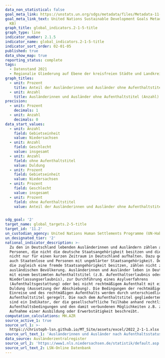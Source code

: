 ```yaml
---
data_non_statistical: false
goal_meta_link: https://unstats.un.org/sdgs/metadata/files/Metadata-11-01-01.pdf
goal_meta_link_text: United Nations Sustainable Development Goals Metadata (PDF 93.1
  KB)
graph_title: global_indicators.2-1-5-title
graph_type: line
indicator_number: 2.1.5
indicator_name: global_indicators.2-1-5-title
indicator_sort_order: 02-01-05
published: true
data_show_map: true
reporting_status: complete
tags:
  - Datenstand 2021
  - Regionalie Gliederung auf Ebene der kreisfreien Städte und Landkreise
graph_titles:
  - unit: Prozent
    title: Anteil der Ausländerinnen und Ausländer ohne Aufenthaltstitel (Prozent)
  - unit: Anzahl
    title: Ausländerinnen und Ausländer ohne Aufenthaltstitel (Anzahl)
precision:
  - unit: Prozent
    decimals: 1
  - unit: Anzahl
    decimals: 0
data_start_values:
  - unit: Anzahl
    field: Gebietseinheit
    value: Niedersachsen
  - unit: Anzahl
    field: Geschlecht
    value: insgesamt
  - unit: Anzahl
    field: ohne Aufenthaltstitel
    value: Duldung
  - unit: Prozent
    field: Gebietseinheit
    value: Niedersachsen
  - unit: Prozent
    field: Geschlecht
    value: insgesamt
  - unit: Prozent
    field: ohne Aufenthaltstitel
    value: Anteil der Ausländerinnen und Ausländer ohne Aufenthaltstitel


sdg_goal: '2'
target_name: global_targets.2-5-title
target_id: '11.2'
un_custodian_agency: United Nations Human Settlements Programme (UN-Habitat)
un_designated_tier: '2'
national_indicator_description: >-
  Zu den in Deutschland lebenden Ausländerinnen und Ausländern zählen alle
  Personen, die nicht die deutsche Staatsangehörigkeit besitzen und die sich
  nicht nur für einen kurzen Zeitraum in Deutschland aufhalten. Dazu gehören
  auch Staatenlose und Personen mit ungeklärter Staatsangehörigkeit. Deutsche,
  die zugleich eine fremde Staatsangehörigkeit besitzen, zählen nicht zur
  ausländischen Bevölkerung. Ausländerinnen und Ausländer leben in Deutschland
  mit einem bestimmten Aufenthaltstitel (z.B. Aufenthaltserlaubnis oder
  Niederlassungserlaubnis), zur Durchführung eines Asylverfahrens
  (Aufenthaltsgestattung) oder bei nicht rechtmäßigem Aufenthalt mit einer
  Duldung (Aussetzung der Abschiebung). Die Bedingungen der rechtmäßigen
  Einreise und des rechtmäßigen Aufenthalts werden durch unterschiedliche
  Aufenthaltstitel geregelt. Die nach dem Aufenthaltstitel gegliederten Daten
  sind ein Indikator, der die gesellschaftliche Teilhabe anhand rechtlicher
  Aufenthaltsbedingungen und den damit verbundenen Möglichkeiten z.B. zur
  Aufnahme einer Ausbildung oder Erwerbstätigkeit beschreibt.
computation_calculations: MH.AZR
source_active_1: true
source_url_1: >-
  https://christoph-lsn.github.io/MT_Site/assets/excel/2022_2-1-1.xlsx
source_url_text_1: 'Ausländerinnen und Ausländer nach Aufenthaltsstatus'
data_source: Ausländerzentralregister
source_url_2: 'https://www1.nls.niedersachsen.de/statistik/default.asp'
source_url_text_2: LSN-Online Datenbank
---
```

